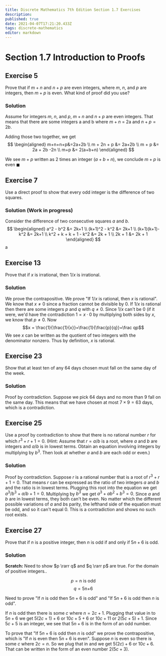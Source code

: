 ```yaml
---
title: Discrete Mathematics 7th Edition Section 1.7 Exercises
description: 
published: true
date: 2021-04-07T17:21:20.433Z
tags: discrete-mathematics
editor: markdown
---
```


# Section 1.7 Introduction to Proofs

## Exercise 5
Prove that if $m + n$ and $n + p$ are even integers, where $m$, $n$, and $p$ are integers, then $m + p$ is even. What kind of proof did you use?
### Solution
Assume for integers $m$, $n$, and $p$, $m+n$ and $n+p$ are even integers. That means that there are some integers a and b where $m+n$ = 2a and $n+p=2b$.

Adding those two together, we get 
$$
\begin{aligned}
m+n+n+p&=2a+2b \\
m + 2n + p &= 2a+2b \\
m + p &= 2a + 2b -2n \\ 
m+p &= 2(a+b+n)
\end{aligned}
$$

We see $m+p$ written as $2$ times an integer ($a+b+n$), we conclude $m+p$ is even $\blacksquare$


## Exercise 7
Use a direct proof to show that every odd integer is the difference of two squares.
### Solution (Work in progress)
Consider the difference of two consecutive squares $a$ and $b$.
$$
\begin{aligned}
a^2 - b^2 &= 2k+1 \\
(k+1)^2 - k^2 &= 2k+1 \\
(k+1)(k+1)-k^2 &= 2k+1 \\
k^2  + k + k + 1 - k^2 &= 2k + 1 \\
2k + 1 &= 2k + 1
\end{aligned}
$$
a
## Exercise 13
Prove that if $x$ is irrational, then $1/x$ is irrational.
### Solution
We prove the contrapositive. We prove "If $1/x$ is rational, then $x$ is rational".
We know that $x \ne 0$ since a fraction cannot be divisible by $0$. If $1/x$ is rational then there are some integers $p$ and $q$ with $q \ne 0$. Since $1/x$ can't be $0$ (if it were, we'd have the contradiction $1 = x \cdot 0$ by multiplying both sides by $x$, we know that $p \ne 0$. Now 
$$x = \frac{1}{\frac{1}{x}}=\frac{1}{\frac{p}{q}}=\frac qp$$
We see $x$ can be written as the quotient of two integers with the denominator nonzero. Thus by definition, $x$ is rational.
## Exercise 23
Show that at least ten of any $64$ days chosen must fall on the same day of the week.
### Solution
Proof by contradiction. Suppose we pick $64$ days and no more than $9$ fall on the same day. This means that we have chosen at most $7 \times 9=63$ days, which is a contradiction. 

## Exercise 25
Use a proof by contradiction to show that there is no rational number $r$ for which $r^3+r+1=0$. (Hint: Assume that $r = a/b$ is a root, where $a$ and $b$ are integers and $a/b$ is in lowest terms. Obtain an equation involving integers by multiplying by $b^3$. Then look at whether $a$ and $b$ are each odd or even.)
### Solution
Proof by contradiction. Suppose $r$ is a rational number that is a root of $r^3+r+1=0$. That means $r$ can be expressed as the ratio of two integers $a$ and $b$ and the ratio is in lowest terms. Plugging this root into the equation we get $a^{3} / b^{3}+a / b+1=0$. Multiplying by $b^3$ we get $a^{3}+a b^{2}+b^{3}=0$. Since $a$ and $b$ are in lowest terms, they both can't be even. No matter which the different possible variations of $a$ and $b$s parity, the lefthand side of the equation must be odd, and so it can't equal 0. This is a contradiction and shows no such root exists.

## Exercise 27
Prove that if $n$ is a positive integer, then $n$ is odd if and only if $5n + 6$ is odd.
### Solution
**Scratch:** Need to show $p \rarr q$ and $q \rarr p$ are true. 
For the domain of positive integers..

$$p= \text{n is odd}$$
$$q= \text{5n+6}$$

Need to prove "If $n$ is odd then $5n +6$ is odd" and "If $5n + 6$ is odd then $n$ is odd".

If $n$ is odd then there is some $c$ where $n=2c + 1$. Plugging that value in to $5n+6$ we get $5(2c+1) + 6$ or $10c + 5 + 6$ or $10c + 11$ or $2(5c+5) +1$. Since $5c+5$ is an integer, we see that $5n+6$ is in the form of an odd number.

To prove that "If $5n+6$ is odd then $n$ is odd" we prove the contrapositive, which is "If $n$ is even then $5n+6$ is even". Suppose $n$ is even so there is some $c$ where $2c=n$. So we plug that in and we get $5(2c) + 6$ or $10c + 6$. That can be written in the form of an even number $2(5c +3)$. 


